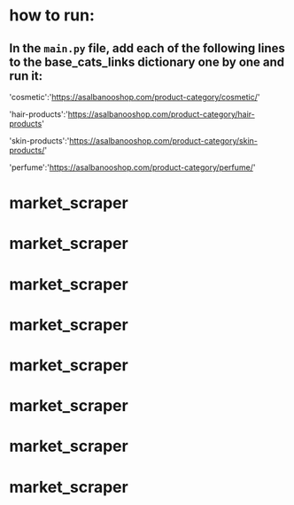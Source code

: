 # how to run:

## In the `main.py` file, add each of the following lines to the base_cats_links dictionary one by one and run it:


'cosmetic':'https://asalbanooshop.com/product-category/cosmetic/'

'hair-products':'https://asalbanooshop.com/product-category/hair-products'

'skin-products':'https://asalbanooshop.com/product-category/skin-products/'

'perfume':'https://asalbanooshop.com/product-category/perfume/'
# market_scraper
# market_scraper
# market_scraper
# market_scraper
# market_scraper
# market_scraper
# market_scraper
# market_scraper
